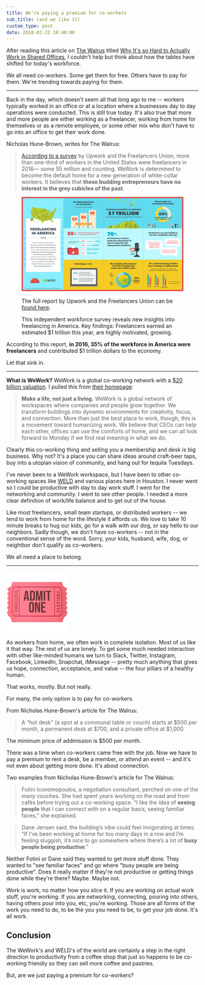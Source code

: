 ```yaml
---
title: We're paying a premium for co-workers
sub_title: (and we like it)
custom_type: post
date: 2018-02-22 10:40:00
---
```


After reading this article on [The Walrus](https://thewalrus.ca/) titled [Why It's so Hard to Actually Work in Shared Offices](https://thewalrus.ca/why-its-so-hard-to-actually-work-in-shared-offices/), I couldn't help but think about how the tables have shifted for today's workforce.

We all need co-workers. Some get them for free. Others have to pay for them. We're trending towards paying for them.

---

Back in the day, which doesn't seem all that long ago to me -- workers typically worked in an office or at a location where a businesses day to day operations were conducted. This is still true today. It's also true that more and more people are either working as a freelancer, working from home for themselves or as a remote employee, or some other mix who don't have to go into an office to get their work done.

Nicholas Hune-Brown, writes for The Walrus:

> [According to a survey](https://blog.freelancersunion.org/2016/10/06/freelancing-in-america-2016/) by Upwork and the Freelancers Union, more than one-third of workers in the United States were freelancers in 2016— some 55 million and counting. WeWork is determined to become the default home for a new generation of white-collar workers. It believes that **these budding entrepreneurs have no interest in the grey cubicles of the past**.

<figure class="grid-figure">
  <img src="/uploads/2018/02/FU_FreelancinginAmerica2016_Infographic.png">
  <figcaption class="align-self-end">
    <p>The full report by Upwork and the Freelancers Union can be <a href="https://blog.freelancersunion.org/2016/10/06/freelancing-in-america-2016/">found here</a>.</p>
    <p>This independent workforce survey reveals new insights into freelancing in America. Key findings: Freelancers earned an estimated $1 trillion this year, are highly motivated, growing.</p>
  </figcaption>
</figure>

According to this report, **in 2016, 35% of the workforce in America were freelancers** and contributed $1 trillion dollars to the economy.

Let that sink in.

---

**What is WeWork?** WeWork is a global co-working network with a [$20 billion valuation](https://www.forbes.com/sites/stevenbertoni/2017/07/10/wework-hits-20-billion-valuation-in-new-funding-round/#3fdc54c71194). I pulled this from [their homepage](https://www.wework.com/):

> **Make a life, not just a living.** WeWork is a global network of workspaces where companies and people grow together. We transform buildings into dynamic environments for creativity, focus, and connection. More than just the best place to work, though, this is a movement toward humanizing work. We believe that CEOs can help each other, offices can use the comforts of home, and we can all look forward to Monday if we find real meaning in what we do.

Clearly this co-working thing and selling you a membership and desk is big business. Why not? It's a place you can share ideas around craft-beer taps, buy into a utopian vision of community, and hang out for tequila Tuesdays.

I've never been to a WeWork workspace, but I have been to other co-working spaces like [WELD](http://www.weld.co/) and various places here in Houston. I never went so I could be productive with day to day work stuff. I went for the networking and community. I went to see other people. I needed a more clear definition of work/life balance and to get out of the house.

Like most freelancers, small team startups, or distributed workers -- we tend to work from home for the lifestyle it affords us. We love to take 10 minute breaks to hug our kids, go for a walk with our dog, or say hello to our neighbors. Sadly though, we don't have co-workers -- not in the conventional sense of the word. Sorry, your kids, husband, wife, dog, or neightbor don't qualify as co-workers.

We all need a place to belong.

---

<img src="/uploads/emoji/admit-one.png" class="aligncenter">

As workers from home, we often work in complete isolation. Most of us like it that way. The rest of us are lonely. To get some much needed interaction with other like-minded humans we turn to Slack, Twitter, Instagram, Facebook, LinkedIn, Snapchat, iMessage -- pretty much anything that gives us hope, connection, acceptance, and value -- the four pillars of a healthy human.

That works, mostly. But not really.

For many, the only option is to pay for co-workers.

From Nicholas Hune-Brown's article for The Walrus:

> A “hot desk” (a spot at a communal table or couch) starts at $500 per month, a permanent desk at $700, and a private office at $1,000.

The minimum price of addmission is $500 per month.

There was a time when co-workers came free with the job. Now we have to pay a premium to rent a desk, be a member, or attend an event -- and it's not even about getting more done. It's about connection.

Two examples from Nicholas Hune-Brown's article for The Walrus:

> Fotini Iconomopoulos, a negotiation consultant, perched on one of the many couches. She had spent years working on the road and from cafés before trying out a co-working space. “I like the idea of **seeing people** that I can connect with on a regular basis, seeing familiar faces,” she explained.

> Dane Jensen said, the building’s vibe could feel invigorating at times. “If I’ve been working at home for too many days in a row and I’m feeling sluggish, it’s nice to go somewhere where there’s a lot of **busy people being productive**.”

Neither Fotini or Dane said they wanted to get more stuff done. They wanted to "see familiar faces" and go where "busy people are being productive". Does it really matter if they're not productive or getting things done while they're there? Maybe. Maybe not.

Work is work, no matter how you slice it. If you are working on actual work stuff, you're working. If you are networking, connecting, pouring into others, having others pour into you, etc, you're working. Those are all forms of the work you need to do, to be the you you need to be, to get your job done. It's all work.

## Conclusion

The WeWork's and WELD's of the world are certainly a step in the right direction to productivity from a coffee shop that just so happens to be co-working friendly so they can sell more coffee and pastries.

But, are we just paying a premium for co-workers?